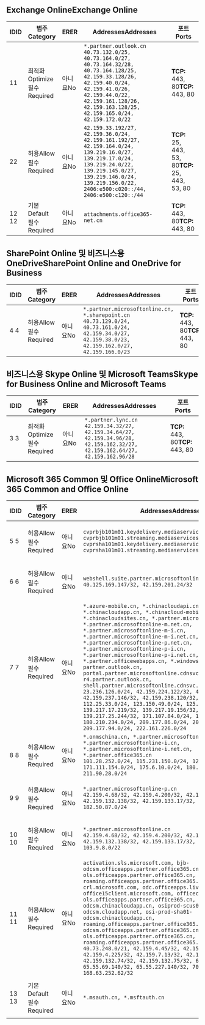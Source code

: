 <!--THIS FILE IS AUTOMATICALLY GENERATED. MANUAL CHANGES WILL BE OVERWRITTEN.-->
<!--Please contact the Office 365 Endpoints team with any questions.-->
<!--China endpoints version 2019072900-->
<!--File generated 2019-08-21 08:00:14.6399-->

## <a name="exchange-online"></a><span data-ttu-id="0be9f-101">Exchange Online</span><span class="sxs-lookup"><span data-stu-id="0be9f-101">Exchange Online</span></span>

<span data-ttu-id="0be9f-102">ID</span><span class="sxs-lookup"><span data-stu-id="0be9f-102">ID</span></span> | <span data-ttu-id="0be9f-103">범주</span><span class="sxs-lookup"><span data-stu-id="0be9f-103">Category</span></span> | <span data-ttu-id="0be9f-104">ER</span><span class="sxs-lookup"><span data-stu-id="0be9f-104">ER</span></span> | <span data-ttu-id="0be9f-105">Addresses</span><span class="sxs-lookup"><span data-stu-id="0be9f-105">Addresses</span></span> | <span data-ttu-id="0be9f-106">포트</span><span class="sxs-lookup"><span data-stu-id="0be9f-106">Ports</span></span>
-- | -------------------- | -- | --------------------------------------------------------------------------------------------------------------------------------------------------------------------------------------------------------------------------------------- | ------------------------
<span data-ttu-id="0be9f-107">1</span><span class="sxs-lookup"><span data-stu-id="0be9f-107">1</span></span> | <span data-ttu-id="0be9f-108">최적화</span><span class="sxs-lookup"><span data-stu-id="0be9f-108">Optimize</span></span><BR><span data-ttu-id="0be9f-109">필수</span><span class="sxs-lookup"><span data-stu-id="0be9f-109">Required</span></span> | <span data-ttu-id="0be9f-110">아니요</span><span class="sxs-lookup"><span data-stu-id="0be9f-110">No</span></span> | `*.partner.outlook.cn`<BR>`40.73.132.0/25, 40.73.164.0/27, 40.73.164.32/28, 40.73.164.128/25, 42.159.33.128/26, 42.159.40.0/24, 42.159.41.0/26, 42.159.44.0/22, 42.159.161.128/26, 42.159.163.128/25, 42.159.165.0/24, 42.159.172.0/22` | <span data-ttu-id="0be9f-111">**TCP:** 443, 80</span><span class="sxs-lookup"><span data-stu-id="0be9f-111">**TCP:** 443, 80</span></span>
<span data-ttu-id="0be9f-112">2</span><span class="sxs-lookup"><span data-stu-id="0be9f-112">2</span></span> | <span data-ttu-id="0be9f-113">허용</span><span class="sxs-lookup"><span data-stu-id="0be9f-113">Allow</span></span><BR><span data-ttu-id="0be9f-114">필수</span><span class="sxs-lookup"><span data-stu-id="0be9f-114">Required</span></span> | <span data-ttu-id="0be9f-115">아니요</span><span class="sxs-lookup"><span data-stu-id="0be9f-115">No</span></span> | `42.159.33.192/27, 42.159.36.0/24, 42.159.161.192/27, 42.159.164.0/24, 139.219.16.0/27, 139.219.17.0/24, 139.219.24.0/22, 139.219.145.0/27, 139.219.146.0/24, 139.219.156.0/22, 2406:e500:c020::/44, 2406:e500:c120::/44` | <span data-ttu-id="0be9f-116">**TCP:** 25, 443, 53, 80</span><span class="sxs-lookup"><span data-stu-id="0be9f-116">**TCP:** 25, 443, 53, 80</span></span>
<span data-ttu-id="0be9f-117">12 </span><span class="sxs-lookup"><span data-stu-id="0be9f-117">12</span></span> | <span data-ttu-id="0be9f-118">기본</span><span class="sxs-lookup"><span data-stu-id="0be9f-118">Default</span></span><BR><span data-ttu-id="0be9f-119">필수</span><span class="sxs-lookup"><span data-stu-id="0be9f-119">Required</span></span> | <span data-ttu-id="0be9f-120">아니요</span><span class="sxs-lookup"><span data-stu-id="0be9f-120">No</span></span> | `attachments.office365-net.cn` | <span data-ttu-id="0be9f-121">**TCP:** 443, 80</span><span class="sxs-lookup"><span data-stu-id="0be9f-121">**TCP:** 443, 80</span></span>

## <a name="sharepoint-online-and-onedrive-for-business"></a><span data-ttu-id="0be9f-122">SharePoint Online 및 비즈니스용 OneDrive</span><span class="sxs-lookup"><span data-stu-id="0be9f-122">SharePoint Online and OneDrive for Business</span></span>

<span data-ttu-id="0be9f-123">ID</span><span class="sxs-lookup"><span data-stu-id="0be9f-123">ID</span></span> | <span data-ttu-id="0be9f-124">범주</span><span class="sxs-lookup"><span data-stu-id="0be9f-124">Category</span></span> | <span data-ttu-id="0be9f-125">ER</span><span class="sxs-lookup"><span data-stu-id="0be9f-125">ER</span></span> | <span data-ttu-id="0be9f-126">Addresses</span><span class="sxs-lookup"><span data-stu-id="0be9f-126">Addresses</span></span> | <span data-ttu-id="0be9f-127">포트</span><span class="sxs-lookup"><span data-stu-id="0be9f-127">Ports</span></span>
-- | ----------------- | -- | ----------------------------------------------------------------------------------------------------------------------------------------------------- | ----------------
<span data-ttu-id="0be9f-128">4 </span><span class="sxs-lookup"><span data-stu-id="0be9f-128">4</span></span> | <span data-ttu-id="0be9f-129">허용</span><span class="sxs-lookup"><span data-stu-id="0be9f-129">Allow</span></span><BR><span data-ttu-id="0be9f-130">필수</span><span class="sxs-lookup"><span data-stu-id="0be9f-130">Required</span></span> | <span data-ttu-id="0be9f-131">아니요</span><span class="sxs-lookup"><span data-stu-id="0be9f-131">No</span></span> | `*.partner.microsoftonline.cn, *.sharepoint.cn`<BR>`40.73.129.0/24, 40.73.161.0/24, 42.159.34.0/27, 42.159.38.0/23, 42.159.162.0/27, 42.159.166.0/23` | <span data-ttu-id="0be9f-132">**TCP:** 443, 80</span><span class="sxs-lookup"><span data-stu-id="0be9f-132">**TCP:** 443, 80</span></span>

## <a name="skype-for-business-online-and-microsoft-teams"></a><span data-ttu-id="0be9f-133">비즈니스용 Skype Online 및 Microsoft Teams</span><span class="sxs-lookup"><span data-stu-id="0be9f-133">Skype for Business Online and Microsoft Teams</span></span>

<span data-ttu-id="0be9f-134">ID</span><span class="sxs-lookup"><span data-stu-id="0be9f-134">ID</span></span> | <span data-ttu-id="0be9f-135">범주</span><span class="sxs-lookup"><span data-stu-id="0be9f-135">Category</span></span> | <span data-ttu-id="0be9f-136">ER</span><span class="sxs-lookup"><span data-stu-id="0be9f-136">ER</span></span> | <span data-ttu-id="0be9f-137">Addresses</span><span class="sxs-lookup"><span data-stu-id="0be9f-137">Addresses</span></span> | <span data-ttu-id="0be9f-138">포트</span><span class="sxs-lookup"><span data-stu-id="0be9f-138">Ports</span></span>
-- | -------------------- | -- | -------------------------------------------------------------------------------------------------------------------------------- | ----------------
<span data-ttu-id="0be9f-139">3 </span><span class="sxs-lookup"><span data-stu-id="0be9f-139">3</span></span> | <span data-ttu-id="0be9f-140">최적화</span><span class="sxs-lookup"><span data-stu-id="0be9f-140">Optimize</span></span><BR><span data-ttu-id="0be9f-141">필수</span><span class="sxs-lookup"><span data-stu-id="0be9f-141">Required</span></span> | <span data-ttu-id="0be9f-142">아니요</span><span class="sxs-lookup"><span data-stu-id="0be9f-142">No</span></span> | `*.partner.lync.cn`<BR>`42.159.34.32/27, 42.159.34.64/27, 42.159.34.96/28, 42.159.162.32/27, 42.159.162.64/27, 42.159.162.96/28` | <span data-ttu-id="0be9f-143">**TCP:** 443, 80</span><span class="sxs-lookup"><span data-stu-id="0be9f-143">**TCP:** 443, 80</span></span>

## <a name="microsoft-365-common-and-office-online"></a><span data-ttu-id="0be9f-144">Microsoft 365 Common 및 Office Online</span><span class="sxs-lookup"><span data-stu-id="0be9f-144">Microsoft 365 Common and Office Online</span></span>

<span data-ttu-id="0be9f-145">ID</span><span class="sxs-lookup"><span data-stu-id="0be9f-145">ID</span></span> | <span data-ttu-id="0be9f-146">범주</span><span class="sxs-lookup"><span data-stu-id="0be9f-146">Category</span></span> | <span data-ttu-id="0be9f-147">ER</span><span class="sxs-lookup"><span data-stu-id="0be9f-147">ER</span></span> | <span data-ttu-id="0be9f-148">Addresses</span><span class="sxs-lookup"><span data-stu-id="0be9f-148">Addresses</span></span> | <span data-ttu-id="0be9f-149">포트</span><span class="sxs-lookup"><span data-stu-id="0be9f-149">Ports</span></span>
-- | ------------------- | -- | ---------------------------------------------------------------------------------------------------------------------------------------------------------------------------------------------------------------------------------------------------------------------------------------------------------------------------------------------------------------------------------------------------------------------------------------------------------------------------------------------------------------------------------------------------------------------------------------------------------------------------------------------------------------------------------------------------------------------------------------------------------------------------------------------------------------------------------------------------------------------------------------------------------------------- | ----------------
<span data-ttu-id="0be9f-150">5 </span><span class="sxs-lookup"><span data-stu-id="0be9f-150">5</span></span> | <span data-ttu-id="0be9f-151">허용</span><span class="sxs-lookup"><span data-stu-id="0be9f-151">Allow</span></span><BR><span data-ttu-id="0be9f-152">필수</span><span class="sxs-lookup"><span data-stu-id="0be9f-152">Required</span></span> | <span data-ttu-id="0be9f-153">아니요</span><span class="sxs-lookup"><span data-stu-id="0be9f-153">No</span></span> | `cvprbjb101m01.keydelivery.mediaservices.chinacloudapi.cn, cvprbjb101m01.streaming.mediaservices.chinacloudapi.cn, cvprsha101m01.keydelivery.mediaservices.chinacloudapi.cn, cvprsha101m01.streaming.mediaservices.chinacloudapi.cn` | <span data-ttu-id="0be9f-154">**TCP:** 443, 80</span><span class="sxs-lookup"><span data-stu-id="0be9f-154">**TCP:** 443, 80</span></span>
<span data-ttu-id="0be9f-155">6 </span><span class="sxs-lookup"><span data-stu-id="0be9f-155">6</span></span> | <span data-ttu-id="0be9f-156">허용</span><span class="sxs-lookup"><span data-stu-id="0be9f-156">Allow</span></span><BR><span data-ttu-id="0be9f-157">필수</span><span class="sxs-lookup"><span data-stu-id="0be9f-157">Required</span></span> | <span data-ttu-id="0be9f-158">아니요</span><span class="sxs-lookup"><span data-stu-id="0be9f-158">No</span></span> | `webshell.suite.partner.microsoftonline.cn`<BR>`40.125.169.147/32, 42.159.201.24/32` | <span data-ttu-id="0be9f-159">**TCP:** 443, 80</span><span class="sxs-lookup"><span data-stu-id="0be9f-159">**TCP:** 443, 80</span></span>
<span data-ttu-id="0be9f-160">7 </span><span class="sxs-lookup"><span data-stu-id="0be9f-160">7</span></span> | <span data-ttu-id="0be9f-161">허용</span><span class="sxs-lookup"><span data-stu-id="0be9f-161">Allow</span></span><BR><span data-ttu-id="0be9f-162">필수</span><span class="sxs-lookup"><span data-stu-id="0be9f-162">Required</span></span> | <span data-ttu-id="0be9f-163">아니요</span><span class="sxs-lookup"><span data-stu-id="0be9f-163">No</span></span> | `*.azure-mobile.cn, *.chinacloudapi.cn, *.chinacloudapp.cn, *.chinacloud-mobile.cn, *.chinacloudsites.cn, *.partner.microsoftonline-m.cn, *.partner.microsoftonline-m.net.cn, *.partner.microsoftonline-m-i.cn, *.partner.microsoftonline-m-i.net.cn, *.partner.microsoftonline-p.net.cn, *.partner.microsoftonline-p-i.cn, *.partner.microsoftonline-p-i.net.cn, *.partner.officewebapps.cn, *.windowsazure.cn, partner.outlook.cn, portal.partner.microsoftonline.cdnsvc.com, r4.partner.outlook.cn, shell.partner.microsoftonline.cdnsvc.com`<BR>`23.236.126.0/24, 42.159.224.122/32, 42.159.233.91/32, 42.159.237.146/32, 42.159.238.120/32, 58.68.168.0/24, 112.25.33.0/24, 123.150.49.0/24, 125.65.247.0/24, 139.217.17.219/32, 139.217.19.156/32, 139.217.21.3/32, 139.217.25.244/32, 171.107.84.0/24, 180.210.232.0/24, 180.210.234.0/24, 209.177.86.0/24, 209.177.90.0/24, 209.177.94.0/24, 222.161.226.0/24` | <span data-ttu-id="0be9f-164">**TCP:** 443, 80</span><span class="sxs-lookup"><span data-stu-id="0be9f-164">**TCP:** 443, 80</span></span>
<span data-ttu-id="0be9f-165">8 </span><span class="sxs-lookup"><span data-stu-id="0be9f-165">8</span></span> | <span data-ttu-id="0be9f-166">허용</span><span class="sxs-lookup"><span data-stu-id="0be9f-166">Allow</span></span><BR><span data-ttu-id="0be9f-167">필수</span><span class="sxs-lookup"><span data-stu-id="0be9f-167">Required</span></span> | <span data-ttu-id="0be9f-168">아니요</span><span class="sxs-lookup"><span data-stu-id="0be9f-168">No</span></span> | `*.onmschina.cn, *.partner.microsoftonline.net.cn, *.partner.microsoftonline-i.cn, *.partner.microsoftonline-i.net.cn, *.partner.office365.cn`<BR>`101.28.252.0/24, 115.231.150.0/24, 123.235.32.0/24, 171.111.154.0/24, 175.6.10.0/24, 180.210.229.0/24, 211.90.28.0/24` | <span data-ttu-id="0be9f-169">**TCP:** 443, 80</span><span class="sxs-lookup"><span data-stu-id="0be9f-169">**TCP:** 443, 80</span></span>
<span data-ttu-id="0be9f-170">9 </span><span class="sxs-lookup"><span data-stu-id="0be9f-170">9</span></span> | <span data-ttu-id="0be9f-171">허용</span><span class="sxs-lookup"><span data-stu-id="0be9f-171">Allow</span></span><BR><span data-ttu-id="0be9f-172">필수</span><span class="sxs-lookup"><span data-stu-id="0be9f-172">Required</span></span> | <span data-ttu-id="0be9f-173">아니요</span><span class="sxs-lookup"><span data-stu-id="0be9f-173">No</span></span> | `*.partner.microsoftonline-p.cn`<BR>`42.159.4.68/32, 42.159.4.200/32, 42.159.7.156/32, 42.159.132.138/32, 42.159.133.17/32, 42.159.135.78/32, 182.50.87.0/24` | <span data-ttu-id="0be9f-174">**TCP:** 443, 80</span><span class="sxs-lookup"><span data-stu-id="0be9f-174">**TCP:** 443, 80</span></span>
<span data-ttu-id="0be9f-175">10 </span><span class="sxs-lookup"><span data-stu-id="0be9f-175">10</span></span> | <span data-ttu-id="0be9f-176">허용</span><span class="sxs-lookup"><span data-stu-id="0be9f-176">Allow</span></span><BR><span data-ttu-id="0be9f-177">필수</span><span class="sxs-lookup"><span data-stu-id="0be9f-177">Required</span></span> | <span data-ttu-id="0be9f-178">아니요</span><span class="sxs-lookup"><span data-stu-id="0be9f-178">No</span></span> | `*.partner.microsoftonline.cn`<BR>`42.159.4.68/32, 42.159.4.200/32, 42.159.7.156/32, 42.159.132.138/32, 42.159.133.17/32, 42.159.135.78/32, 103.9.8.0/22` | <span data-ttu-id="0be9f-179">**TCP:** 443, 80</span><span class="sxs-lookup"><span data-stu-id="0be9f-179">**TCP:** 443, 80</span></span>
<span data-ttu-id="0be9f-180">11 </span><span class="sxs-lookup"><span data-stu-id="0be9f-180">11</span></span> | <span data-ttu-id="0be9f-181">허용</span><span class="sxs-lookup"><span data-stu-id="0be9f-181">Allow</span></span><BR><span data-ttu-id="0be9f-182">필수</span><span class="sxs-lookup"><span data-stu-id="0be9f-182">Required</span></span> | <span data-ttu-id="0be9f-183">아니요</span><span class="sxs-lookup"><span data-stu-id="0be9f-183">No</span></span> | `activation.sls.microsoft.com, bjb-odcsm.officeapps.partner.office365.cn, bjb-ols.officeapps.partner.office365.cn, bjb-roaming.officeapps.partner.office365.cn, crl.microsoft.com, odc.officeapps.live.com, office15client.microsoft.com, officecdn.microsoft.com, ols.officeapps.partner.office365.cn, osi-prod-bjb01-odcsm.chinacloudapp.cn, osiprod-scus01-odcsm.cloudapp.net, osi-prod-sha01-odcsm.chinacloudapp.cn, roaming.officeapps.partner.office365.cn, sha-odcsm.officeapps.partner.office365.cn, sha-ols.officeapps.partner.office365.cn, sha-roaming.officeapps.partner.office365.cn`<BR>`40.73.248.0/21, 42.159.4.45/32, 42.159.4.50/32, 42.159.4.225/32, 42.159.7.13/32, 42.159.132.73/32, 42.159.132.74/32, 42.159.132.75/32, 65.52.98.231/32, 65.55.69.140/32, 65.55.227.140/32, 70.37.81.47/32, 168.63.252.62/32` | <span data-ttu-id="0be9f-184">**TCP:** 443, 80</span><span class="sxs-lookup"><span data-stu-id="0be9f-184">**TCP:** 443, 80</span></span>
<span data-ttu-id="0be9f-185">13 </span><span class="sxs-lookup"><span data-stu-id="0be9f-185">13</span></span> | <span data-ttu-id="0be9f-186">기본</span><span class="sxs-lookup"><span data-stu-id="0be9f-186">Default</span></span><BR><span data-ttu-id="0be9f-187">필수</span><span class="sxs-lookup"><span data-stu-id="0be9f-187">Required</span></span> | <span data-ttu-id="0be9f-188">아니요</span><span class="sxs-lookup"><span data-stu-id="0be9f-188">No</span></span> | `*.msauth.cn, *.msftauth.cn` | <span data-ttu-id="0be9f-189">**TCP:** 443, 80</span><span class="sxs-lookup"><span data-stu-id="0be9f-189">**TCP:** 443, 80</span></span>
